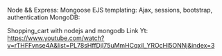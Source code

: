 Node && Express: Mongoose
EJS templating: Ajax, sessions, bootstrap, authentication
MongoDB:

Shopping_cart with nodejs and mongodb
Link Yt: https://www.youtube.com/watch?v=rTHFFvnse4A&list=PL78sHffDjI75uMmHCqxil_YROcHl5ONNj&index=3

